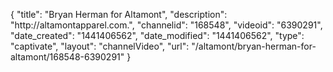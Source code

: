 {
    "title": "Bryan Herman for Altamont",
    "description": "http:\/\/altamontapparel.com.",
    "channelid": "168548",
    "videoid": "6390291",
    "date_created": "1441406562",
    "date_modified": "1441406562",
    "type": "captivate",
    "layout": "channelVideo",
    "url": "\/altamont\/bryan-herman-for-altamont\/168548-6390291"
}